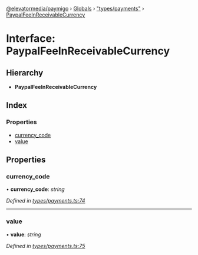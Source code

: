 [@elevatormedia/paymigo](../README.md) › [Globals](../globals.md) › ["types/payments"](../modules/_types_payments_.md) › [PaypalFeeInReceivableCurrency](_types_payments_.paypalfeeinreceivablecurrency.md)

# Interface: PaypalFeeInReceivableCurrency

## Hierarchy

-   **PaypalFeeInReceivableCurrency**

## Index

### Properties

-   [currency_code](_types_payments_.paypalfeeinreceivablecurrency.md#currency_code)
-   [value](_types_payments_.paypalfeeinreceivablecurrency.md#value)

## Properties

### currency_code

• **currency_code**: _string_

_Defined in [types/payments.ts:74](https://github.com/ELEVATORmedia/paymigo/blob/0b66b83/src/types/payments.ts#L74)_

---

### value

• **value**: _string_

_Defined in [types/payments.ts:75](https://github.com/ELEVATORmedia/paymigo/blob/0b66b83/src/types/payments.ts#L75)_
